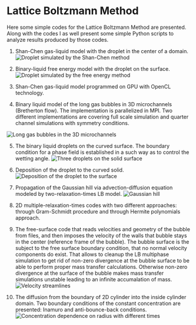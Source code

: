 # Lattice Boltzmann Method
Here some simple codes for the Lattice Boltzmann Method are presented. Along with the codes I as well present some simple Python scripts to analyze results produced by those codes.

1. Shan-Chen gas-liquid model with the droplet in the center of a domain.
![](https://github.com/shurikkuzmin/LatticeBoltzmannMethod/blob/master/ShanChen/droplet.png "Droplet simulated by the Shan-Chen method")

2. Binary-liquid free energy model with the droplet on the surface.
![](https://github.com/shurikkuzmin/LatticeBoltzmannMethod/blob/master/FreeEnergy/droplet_on_surface.png "Droplet simulated by the free energy method")

3. Shan-Chen gas-liquid model programmed on GPU with OpenCL technology.

4. Binary liquid model of the long gas bubbles in 3D microchannels (Bretherton flow). The implementation is parallelized in MPI. Two different implementations are covering full scale simulation and quarter channel simulations with symmetry conditions.

![](https://github.com/shurikkuzmin/LatticeBoltzmannMethod/blob/master/Microchannel3D/benchmark.jpg "Long gas bubbles in the 3D microchannels")

5. The binary liquid droplets on the curved surface. The boundary condition for a phase field is established in a such way as to control the wetting angle.
![](https://github.com/shurikkuzmin/LatticeBoltzmannMethod/blob/master/CurvedSolid/droplet_on_solid.png "Three droplets on the solid surface")

6. Deposition of the droplet to the curved solid.
![](https://github.com/shurikkuzmin/LatticeBoltzmannMethod/blob/master/Deposition/deposition.gif "Deposition of the droplet to the surface")

7. Propagation of the Gaussian hill via advection-diffusion equation modeled by two-relaxation-times LB model.
![](https://github.com/shurikkuzmin/LatticeBoltzmannMethod/blob/master/GaussianHill/gaussian_hill.jpg "Gaussian hill")

8. 2D multiple-relaxation-times codes with two different approaches: through Gram-Schmidt procedure and through Hermite polynomials approach.

9. The free-surface code that reads velocities and geometry of the bubble from files, and then imposes the velocity of the walls that bubble stays in the center (reference frame of the bubble). The bubble surface is the subject to the free surface boundary condition, that no normal velocity components do exist. That allows to cleanup the LB multiphase simulation to get rid of non-zero divergence at the bubble surface to be able to perform proper mass transfer calculations. Otherwise non-zero divergence at the surface of the bubble makes mass transfer simulations unstable leading to an infinite accumalation of mass.
![](https://github.com/shurikkuzmin/LatticeBoltzmannMethod/blob/master/FreeSurface/free_surface.jpg "Velocity streamlines")

10. The diffusion from the boundary of 2D cylinder into the inside cylinder domain. Two boundary conditions of the constant concentration are presented: Inamuro and anti-bounce-back conditions.
![](https://github.com/shurikkuzmin/LatticeBoltzmannMethod/blob/master/DiffusionCylinder/cylinder_profile.jpg "Concentration dependence on radius with different times")



